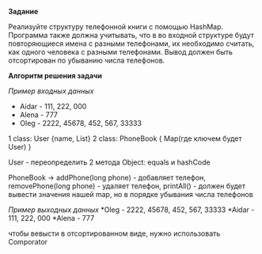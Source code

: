 **Задание**

Реализуйте структуру телефонной книги с помощью HashMap.
Программа также должна учитывать, что в во входной структуре будут повторяющиеся имена с разными телефонами, их необходимо считать, как одного человека с разными телефонами. Вывод должен быть отсортирован по убыванию числа телефонов.


**Алгоритм решения задачи**

*Пример входных данных*
* Aidar - 111, 222, 000
* Alena - 777
* Oleg - 2222, 45678, 452, 567, 33333

1 class: User {name, List<Integer>}
2 class: PhoneBook { Map(где ключем будет User) }

User - переопределить 2 метода Object: equals и hashCode

PhoneBook -> 
  addPhone(long phone) - добавляет телефон, 
  removePhone(long phone) - удаляет телефон, 
  printAll() - должен будет вывести значения нашей map, но в порядке убывания числа телефонов

*Пример выходных данных*
*Oleg - 2222, 45678, 452, 567, 33333
*Aidar - 111, 222, 000
*Alena - 777

чтобы вевысти в отсортированном виде, нужно использовать Comporator
